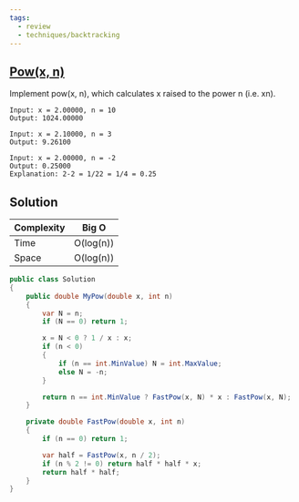 ```yaml
---
tags:
  - review
  - techniques/backtracking
---
```


## [Pow(x, n)](https://leetcode.com/problems/powx-n)

Implement pow(x, n), which calculates x raised to the power n (i.e. xn).

```
Input: x = 2.00000, n = 10
Output: 1024.00000

Input: x = 2.10000, n = 3
Output: 9.26100

Input: x = 2.00000, n = -2
Output: 0.25000
Explanation: 2-2 = 1/22 = 1/4 = 0.25
```

## Solution

| Complexity | Big O |
|------------|-------|
| Time       | O(log(n))  |
| Space      | O(log(n))  |

```csharp
public class Solution
{
    public double MyPow(double x, int n)
    {
        var N = n;
        if (N == 0) return 1;

        x = N < 0 ? 1 / x : x;
        if (n < 0)
        {
            if (n == int.MinValue) N = int.MaxValue;
            else N = -n;
        }

        return n == int.MinValue ? FastPow(x, N) * x : FastPow(x, N);
    }

    private double FastPow(double x, int n)
    {
        if (n == 0) return 1;

        var half = FastPow(x, n / 2);
        if (n % 2 != 0) return half * half * x;
        return half * half;
    }
}
```
